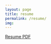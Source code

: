 ```yaml
---
layout: page
title: resume
permalink: /resume/
img:
---
```



[Resume PDF](https://drive.google.com/file/d/18P65ObM8xaeS4JQdR_aFTzGDJXw-YPNI/view?usp=sharing)
